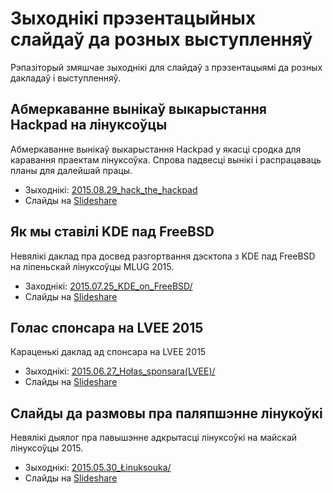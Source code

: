 # Зыходнікі прэзентацыйных слайдаў да розных выступленняў #

Рэпазіторый змяшчае зыходнікі для слайдаў з прэзентацыямі да розных дакладаў і выступленняў.

## Абмеркаванне вынікаў выкарыстання Hackpad на лінуксоўцы ##
Абмеркаванне вынікаў выкарыстання Hackpad у якасці сродка для каравання праектам лінуксоўка. Спрова падвесці вынікі і распрацаваць планы для далейшай працы.
 * Зыходнікі: [2015.08.29_hack_the_hackpad](https://github.com/measles/Vystuplenni/tree/master/2015.08.29_hack_the_hackpad)
 * Слайды на [Slideshare](http://www.slideshare.net/andrej_z/hack-the-hackpad)

## Як мы ставілі KDE пад FreeBSD ##
Невялікі даклад пра досвед разгортвання дэсктопа з KDE пад FreeBSD на ліпеньскай лінуксоўцы MLUG 2015.
 * Заходнікі: [2015.07.25_KDE_on_FreeBSD/](https://github.com/measles/Vystuplenni/tree/master/2015.07.25_KDE_on_FreeBSD/)
 * Слайды на [Slideshare](http://www.slideshare.net/andrej_z/07-2015-kdeonfreebsd)

## Голас спонсара на LVEE 2015 ##
Караценькі даклад ад спонсара на LVEE 2015
 * Зыходнікі: [2015.06.27_Hołas_sponsara(LVEE)/](https://github.com/measles/Vystuplenni/tree/master/2015.06.27_Ho%C5%82as_sponsara%28LVEE%29)
 * Слайды на [Slideshare](http://www.slideshare.net/andrej_z/ss-49921651)

## Слайды да размовы пра паляпшэнне лінукоўкі ##
Невялікі дыялог пра павышэнне адкрытасці лінуксоўкі на майскай лінуксоўцы 2015.
 * Зыходнікі: [2015.05.30_Łinuksouka/](https://github.com/measles/Vystuplenni/tree/master/2015.05.30_%C5%81inuksouka)
 * Слайды на [Slideshare](http://www.slideshare.net/andrej_z/05-2015-zacharevi)
